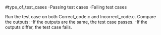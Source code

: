 #type_of_test_cases
-Passing test cases
-Failing test cases

Run the test case on both Correct_code.c and Incorrect_code.c.
Compare the outputs:
            -If the outputs are the same, the test case passes.
            -If the outputs differ, the test case fails.

